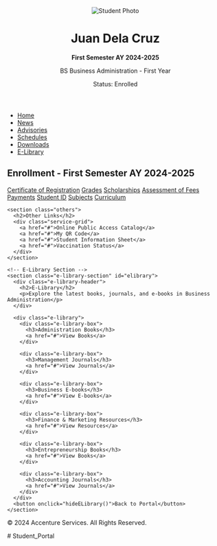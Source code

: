 <!DOCTYPE html>
<html lang="en">
<head>
  <meta charset="UTF-8">
  <meta name="viewport" content="width=device-width, initial-scale=1.0">
  <title>Student Portal</title>
  <link rel="stylesheet" href="styles.css">
  <style>
    /* Custom styles for the E-Library section */
    .e-library {
      display: grid;
      grid-template-columns: repeat(3, 1fr);
      gap: 20px;
      padding: 20px;
      background-color: #f5f5f5;
      border-radius: 8px;
      box-shadow: 0 4px 8px rgba(0, 0, 0, 0.1);
    }
    
    .e-library-box {
      background-color: #fff;
      border: 1px solid #ddd;
      padding: 20px;
      border-radius: 8px;
      text-align: center;
      box-shadow: 0 2px 4px rgba(0, 0, 0, 0.1);
    }

    .e-library-box h3 {
      font-size: 18px;
      margin-bottom: 10px;
    }

    .e-library-box a {
      text-decoration: none;
      color: #4a90e2;
      font-weight: bold;
    }

    .e-library-box a:hover {
      text-decoration: underline;
    }

    .e-library-header {
      text-align: center;
      margin-bottom: 30px;
    }

    .e-library-header h2 {
      font-size: 24px;
      font-weight: bold;
      color: #333;
    }

    .e-library-section {
      display: none;
    }

  </style>
</head>
<body>
  <header class="portal-header">
    <div class="student-info">
      <img src="profile-picture.jpg" alt="Student Photo" class="student-photo">
      <div class="info">
        <h1>Juan Dela Cruz</h1>
        <p><b>First Semester AY 2024-2025</b></p>
        <p>BS Business Administration - First Year</p>
        <p>Status: <span class="status">Enrolled</span></p>
      </div>
    </div>
  </header>

  <nav class="navigation">
    <ul>
      <li><a href="#">Home</a></li>
      <li><a href="#">News</a></li>
      <li><a href="#">Advisories</a></li>
      <li><a href="#">Schedules</a></li>
      <li><a href="#">Downloads</a></li>
      <li><a href="#" onclick="showELibrary()">E-Library</a></li>
    </ul>
  </nav>

  <main>
    <section class="services">
      <h2>Enrollment - First Semester AY 2024-2025</h2>
      <div class="service-grid">
        <a href="#">Certificate of Registration</a>
        <a href="#">Grades</a>
        <a href="#">Scholarships</a>
        <a href="#">Assessment of Fees</a>
        <a href="#">Payments</a>
        <a href="#">Student ID</a>
        <a href="#">Subjects</a>
        <a href="#">Curriculum</a>
      </div>
    </section>

    <section class="others">
      <h2>Other Links</h2>
      <div class="service-grid">
        <a href="#">Online Public Access Catalog</a>
        <a href="#">My QR Code</a>
        <a href="#">Student Information Sheet</a>
        <a href="#">Vaccination Status</a>
      </div>
    </section>

    <!-- E-Library Section -->
    <section class="e-library-section" id="elibrary">
      <div class="e-library-header">
        <h2>E-Library</h2>
        <p>Explore the latest books, journals, and e-books in Business Administration</p>
      </div>

      <div class="e-library">
        <div class="e-library-box">
          <h3>Administration Books</h3>
          <a href="#">View Books</a>
        </div>

        <div class="e-library-box">
          <h3>Management Journals</h3>
          <a href="#">View Journals</a>
        </div>

        <div class="e-library-box">
          <h3>Business E-books</h3>
          <a href="#">View E-books</a>
        </div>

        <div class="e-library-box">
          <h3>Finance & Marketing Resources</h3>
          <a href="#">View Resources</a>
        </div>

        <div class="e-library-box">
          <h3>Entrepreneurship Books</h3>
          <a href="#">View Books</a>
        </div>

        <div class="e-library-box">
          <h3>Accounting Journals</h3>
          <a href="#">View Journals</a>
        </div>
      </div>
      <button onclick="hideELibrary()">Back to Portal</button>
    </section>

  </main>

  <footer class="footer">
    <p>© 2024 Accenture Services. All Rights Reserved.</p>
  </footer>

  <script>
    // Show E-Library Section
    function showELibrary() {
      document.querySelector('.services').style.display = 'none';  // Hide the portal content
      document.querySelector('.others').style.display = 'none';  // Hide the portal content
      document.getElementById('elibrary').style.display = 'block';  // Show E-Library content
    }

    // Hide E-Library Section and return to portal
    function hideELibrary() {
      document.querySelector('.services').style.display = 'block';  // Show portal content
      document.querySelector('.others').style.display = 'block';  // Show portal content
      document.getElementById('elibrary').style.display = 'none';  // Hide E-Library content
    }
  </script>
</body>
</html>
# Student_Portal
